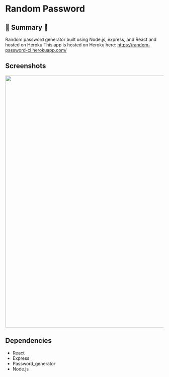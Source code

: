 # Random Password

## :round_pushpin: Summary :round_pushpin:

Random password generator built using Node.js, express, and React and hosted on Heroku
This app is hosted on Heroku here: https://random-password-cl.herokuapp.com/ 

## Screenshots
<img src="https://github.com/chrisliew/random-password/blob/master/docs/1.png" height="800px" width="600px">

## Dependencies

* React
* Express
* Password_generator
* Node.js
